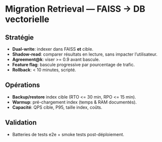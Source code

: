 # Migration Retrieval — FAISS -> DB vectorielle

## Stratégie
- **Dual-write**: indexer dans FAISS **et** cible.
- **Shadow-read**: comparer résultats en lecture, sans impacter l’utilisateur.
- **Agreement@k**: viser >= 0.9 avant bascule.
- **Feature flag**: bascule progressive par pourcentage de trafic.
- **Rollback**: < 10 minutes, scripté.

## Opérations
- **Backup/restore** index cible (RTO <= 30 min, RPO <= 15 min).
- **Warmup**: pré-chargement index (temps & RAM documentés).
- **Capacité**: QPS cible, P95, taille index, coûts.

## Validation
- Batteries de tests e2e + smoke tests post-déploiement.

